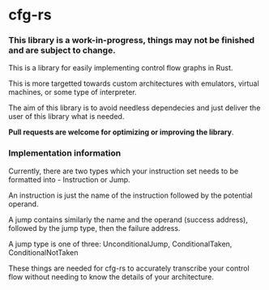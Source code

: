 # cfg-rs

### This library is a work-in-progress, things may not be finished and are **subject to change**.

This is a library for easily implementing control flow graphs in Rust.

This is more targetted towards custom architectures with emulators, virtual machines, or some type of interpreter.

The aim of this library is to avoid needless dependecies and just deliver the user of this library what is needed.

**Pull requests are welcome for optimizing or improving the library**.

### Implementation information

Currently, there are two types which your instruction set needs to be formatted into - Instruction or Jump.

An instruction is just the name of the instruction followed by the potential operand.

A jump contains similarly the name and the operand (success address), followed by the jump type, then the failure address.

A jump type is one of three: UnconditionalJump, ConditionalTaken, ConditionalNotTaken

These things are needed for cfg-rs to accurately transcribe your control flow without needing to know the details of your architecture.
